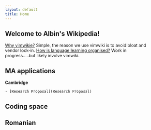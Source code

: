 ```yaml
---
layout: default
title: Home
---
```


## Welcome to Albin's Wikipedia! 


[Why vimwikie?](./why.md) Simple, the reason we use vimwiki is to avoid bloat and vendor lock-in. 
[How is language learning organised?](./for_language_learning.md) Work in progress.....but likely involve vimwiki.   

## MA applications

<b>Cambridge </b>

    - [Research Proposal](Research Proposal)


## Coding space

## Romanian

